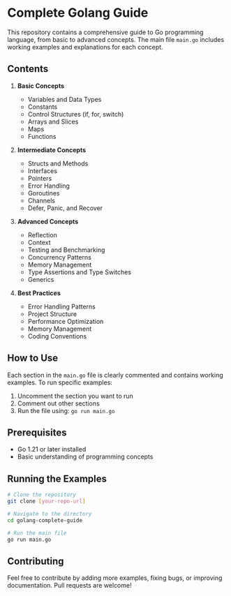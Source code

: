 # Complete Golang Guide

This repository contains a comprehensive guide to Go programming language, from basic to advanced concepts. The main file `main.go` includes working examples and explanations for each concept.

## Contents

1. **Basic Concepts**
   - Variables and Data Types
   - Constants
   - Control Structures (if, for, switch)
   - Arrays and Slices
   - Maps
   - Functions

2. **Intermediate Concepts**
   - Structs and Methods
   - Interfaces
   - Pointers
   - Error Handling
   - Goroutines
   - Channels
   - Defer, Panic, and Recover

3. **Advanced Concepts**
   - Reflection
   - Context
   - Testing and Benchmarking
   - Concurrency Patterns
   - Memory Management
   - Type Assertions and Type Switches
   - Generics

4. **Best Practices**
   - Error Handling Patterns
   - Project Structure
   - Performance Optimization
   - Memory Management
   - Coding Conventions

## How to Use

Each section in the `main.go` file is clearly commented and contains working examples. To run specific examples:

1. Uncomment the section you want to run
2. Comment out other sections
3. Run the file using: `go run main.go`

## Prerequisites

- Go 1.21 or later installed
- Basic understanding of programming concepts

## Running the Examples

```bash
# Clone the repository
git clone [your-repo-url]

# Navigate to the directory
cd golang-complete-guide

# Run the main file
go run main.go
```

## Contributing

Feel free to contribute by adding more examples, fixing bugs, or improving documentation. Pull requests are welcome!

